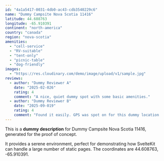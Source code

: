 ```yaml
---
id: "4a1a5417-0031-4db0-ac43-cdb3540229c6"
name: "Dummy Campsite Nova Scotia 11416"
latitude: 44.608763
longitude: -65.910391
continent: "north-america"
country: "canada"
region: "nova-scotia"
amenities:
  - "cell-service"
  - "RV-suitable"
  - "tent-only"
  - "picnic-table"
  - "dog-friendly"
images:
  - "https://res.cloudinary.com/demo/image/upload/v1/sample.jpg"
reviews:
  - author: "Dummy Reviewer A"
    date: "2025-02-026"
    rating: 4
    comment: "A nice, quiet dummy spot with some basic amenities."
  - author: "Dummy Reviewer B"
    date: "2025-09-019"
    rating: 4
    comment: "Found it easily. GPS was spot on for this dummy location."
---
```


This is a **dummy description** for Dummy Campsite Nova Scotia 11416, generated for the proof of concept.

It provides a serene environment, perfect for demonstrating how SvelteKit can handle a large number of static pages. The coordinates are 44.608763, -65.910391.
